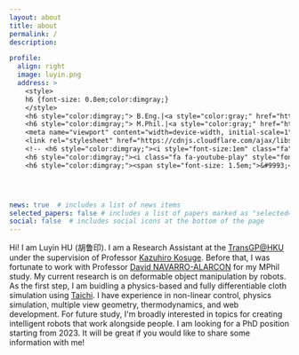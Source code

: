 ```yaml
---
layout: about
title: about
permalink: /
description:

profile:
  align: right
  image: luyin.png
  address: >
    <style>
    h6 {font-size: 0.8em;color:dimgray;}
    </style>
    <h6 style="color:dimgray;"> B.Eng.|<a style="color:gray;" href="https://www.polyu.edu.hk/en/">PolyU</a></h6>
    <h6 style="color:dimgray;"> M.Phil.|<a style="color:gray;" href="https://www.polyu.edu.hk/en/">PolyU</a></h6>
    <meta name="viewport" content="width=device-width, initial-scale=1">
    <link rel="stylesheet" href="https://cdnjs.cloudflare.com/ajax/libs/font-awesome/4.7.0/css/font-awesome.min.css">
    <!-- <h6 style="color:dimgray;"><i style="font-size:1em" class="fa">&#xf1d7;</i> yizhijinlier7</h6> -->
    <h6 style="color:dimgray;"><i class="fa fa-youtube-play" style="font-size:1.5em;color:red"></i> <a style="color:gray;" href="https://www.youtube.com/channel/UCc0V77805epZChBeOx_vGeg">Youtube Channel</a></h6>
    <h6 style="color:dimgray;"><span style="font-size: 1.5em;">&#9993;</span>  19044457r@connect.polyu.hk</h6>




news: true  # includes a list of news items
selected_papers: false # includes a list of papers marked as "selected={true}"
social: false  # includes social icons at the bottom of the page
---
```

<span>
Hi! I am Luyin HU (胡鲁印). I am a Research Assistant at the <a href="https://www.transgp.hk/">TransGP@HKU</a> under the supervision of Professor <a href="https://www.eee.hku.hk/people/kazuhiro-kosuge/">Kazuhiro Kosuge</a>. Before that, I was fortunate to work with Professor <a href="https://www.polyu.edu.hk/en/me/people/academic-teaching-staff/david-navarro-alarcon-dr/">David NAVARRO-ALARCON</a> for my MPhil study.



<span>
My current research is on deformable object manipulation by robots. As the first step, I am buidling a physics-based and fully differentiable cloth simulation using <a href="https://www.taichi-lang.org/">Taichi</a>.

<span>
I have experience in non-linear control, physics simulation, multiple view geometry, thermodynamics, and web development. For future study, I'm broadly interested in topics for creating intelligent robots that work alongside people.
</span>

<span>
I am looking for a PhD position starting from 2023. It will be great if you would like to share some information with me!
</span>


